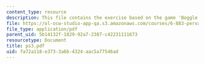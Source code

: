 ```yaml
---
content_type: resource
description: This file contains the exercise based on the game 'Boggle'.
file: https://ol-ocw-studio-app-qa.s3.amazonaws.com/courses/6-883-pervasive-human-centric-computing-sma-5508-spring-2006/fa72a118e3733a6b4324aac5a77546ad_ps3.pdf
file_type: application/pdf
parent_uid: 5b14132f-1829-92a7-2387-c42231111673
resourcetype: Document
title: ps3.pdf
uid: fa72a118-e373-3a6b-4324-aac5a77546ad
---
```

